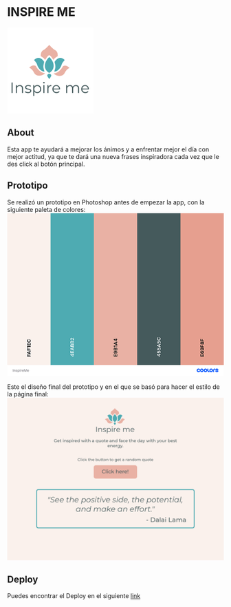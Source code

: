 # INSPIRE ME
![logo](./src/img/logo.png)


## About

Esta app te ayudará a mejorar los ánimos y a enfrentar mejor el día con mejor actitud, ya que te dará una nueva frases inspiradora cada vez que le des click al botón principal.

## Prototipo

Se realizó un prototipo en Photoshop antes de empezar la app, con la siguiente paleta de colores: 
![paleta](./src/img/index.png)

Este el diseño final del prototipo y en el que se basó para hacer el estilo de la página final: 
![prototipo](./src/img/view.png)

## Deploy

Puedes encontrar el Deploy en el siguiente [link](https://bdiniscia.github.io/inspire-me/)